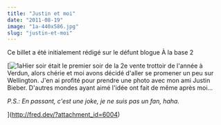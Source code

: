 ```yaml
---
title: "Justin et moi"
date: "2011-08-19"
image: "1a-440x586.jpg"
slug: "justin-et-moi"
---
```


Ce billet a été initialement rédigé sur le défunt blogue À la base 2

[![](images/1a-440x586.jpg "1a")Hier soir était le premier soir de la 2e vente trottoir de l'année à Verdun, alors chérie et moi avons décidé d'aller se promener un peu sur Wellington. J'en ai profité pour prendre une photo avec mon ami Justin Bieber. D'autres mondes ayant aimé l'idée ont fait de même après moi...

_P.S.: En passant, c'est une joke, je ne suis pas un fan, haha._

](http://fred.dev/?attachment_id=6004)
